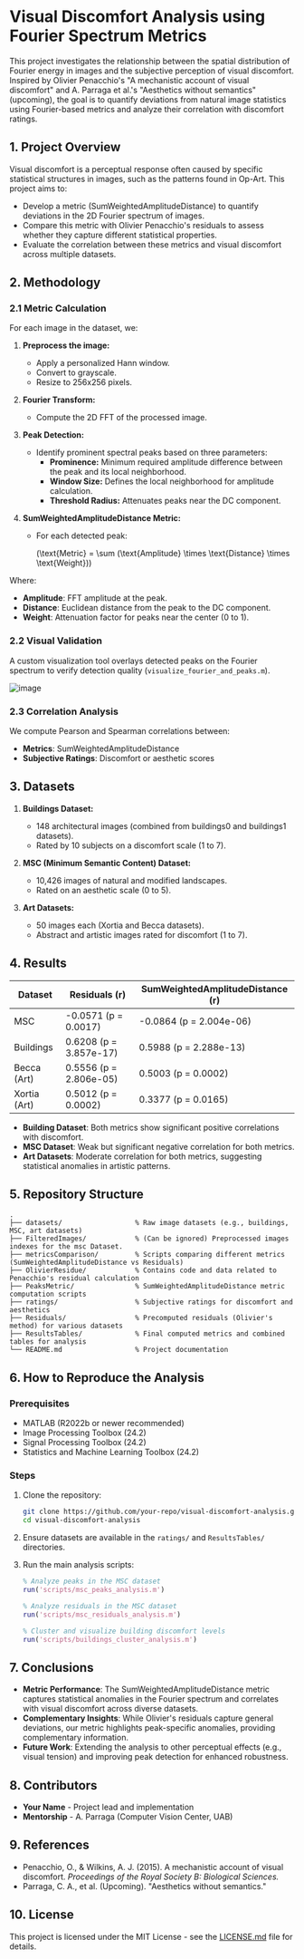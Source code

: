 # Visual Discomfort Analysis using Fourier Spectrum Metrics

This project investigates the relationship between the spatial distribution of Fourier energy in images and the subjective perception of visual discomfort. Inspired by Olivier Penacchio's "A mechanistic account of visual discomfort" and A. Parraga et al.'s "Aesthetics without semantics" (upcoming), the goal is to quantify deviations from natural image statistics using Fourier-based metrics and analyze their correlation with discomfort ratings.

## 1. Project Overview

Visual discomfort is a perceptual response often caused by specific statistical structures in images, such as the patterns found in Op-Art. This project aims to:

- Develop a metric (SumWeightedAmplitudeDistance) to quantify deviations in the 2D Fourier spectrum of images.
- Compare this metric with Olivier Penacchio's residuals to assess whether they capture different statistical properties.
- Evaluate the correlation between these metrics and visual discomfort across multiple datasets.

## 2. Methodology

### 2.1 Metric Calculation

For each image in the dataset, we:

1. **Preprocess the image:**

   - Apply a personalized Hann window.
   - Convert to grayscale.
   - Resize to 256x256 pixels.

2. **Fourier Transform:**

   - Compute the 2D FFT of the processed image.

3. **Peak Detection:**

   - Identify prominent spectral peaks based on three parameters:
     - **Prominence:** Minimum required amplitude difference between the peak and its local neighborhood.
     - **Window Size:** Defines the local neighborhood for amplitude calculation.
     - **Threshold Radius:** Attenuates peaks near the DC component.

4. **SumWeightedAmplitudeDistance Metric:**

   - For each detected peak:

     \(\text{Metric} = \sum (\text{Amplitude} \times \text{Distance} \times \text{Weight})\)

Where:

- **Amplitude**: FFT amplitude at the peak.
- **Distance**: Euclidean distance from the peak to the DC component.
- **Weight**: Attenuation factor for peaks near the center (0 to 1).

### 2.2 Visual Validation

A custom visualization tool overlays detected peaks on the Fourier spectrum to verify detection quality (`visualize_fourier_and_peaks.m`).

![image](https://github.com/user-attachments/assets/0c83dfd9-77d3-484e-af64-1f99d81871c2)

### 2.3 Correlation Analysis

We compute Pearson and Spearman correlations between:

- **Metrics**: SumWeightedAmplitudeDistance
- **Subjective Ratings**: Discomfort or aesthetic scores

## 3. Datasets

1. **Buildings Dataset:**

   - 148 architectural images (combined from buildings0 and buildings1 datasets).
   - Rated by 10 subjects on a discomfort scale (1 to 7).

2. **MSC (Minimum Semantic Content) Dataset:**

   - 10,426 images of natural and modified landscapes.
   - Rated on an aesthetic scale (0 to 5).

3. **Art Datasets:**

   - 50 images each (Xortia and Becca datasets).
   - Abstract and artistic images rated for discomfort (1 to 7).

## 4. Results

| Dataset      | Residuals (r)          | SumWeightedAmplitudeDistance (r) |
| ------------ | ---------------------- | -------------------------------- |
| MSC          | -0.0571 (p = 0.0017)   | -0.0864 (p = 2.004e-06)          |
| Buildings    | 0.6208 (p = 3.857e-17) | 0.5988 (p = 2.288e-13)           |
| Becca (Art)  | 0.5556 (p = 2.806e-05) | 0.5003 (p = 0.0002)              |
| Xortia (Art) | 0.5012 (p = 0.0002)    | 0.3377 (p = 0.0165)              |

- **Building Dataset**: Both metrics show significant positive correlations with discomfort.
- **MSC Dataset**: Weak but significant negative correlation for both metrics.
- **Art Datasets**: Moderate correlation for both metrics, suggesting statistical anomalies in artistic patterns.

## 5. Repository Structure

```
.
├── datasets/                  % Raw image datasets (e.g., buildings, MSC, art datasets)
├── FilteredImages/            % (Can be ignored) Preprocessed images indexes for the msc Dataset.
├── metricsComparison/         % Scripts comparing different metrics (SumWeightedAmplitudeDistance vs Residuals)
├── OlivierResidue/            % Contains code and data related to Penacchio's residual calculation
├── PeaksMetric/               % SumWeightedAmplitudeDistance metric computation scripts
├── ratings/                   % Subjective ratings for discomfort and aesthetics
├── Residuals/                 % Precomputed residuals (Olivier's method) for various datasets
├── ResultsTables/             % Final computed metrics and combined tables for analysis
└── README.md                  % Project documentation
```

## 6. How to Reproduce the Analysis

### Prerequisites

- MATLAB (R2022b or newer recommended)
- Image Processing Toolbox (24.2)
- Signal Processing Toolbox (24.2)
- Statistics and Machine Learning Toolbox (24.2)

### Steps

1. Clone the repository:

   ```bash
   git clone https://github.com/your-repo/visual-discomfort-analysis.git
   cd visual-discomfort-analysis
   ```

2. Ensure datasets are available in the `ratings/` and `ResultsTables/` directories.

3. Run the main analysis scripts:

   ```matlab
   % Analyze peaks in the MSC dataset
   run('scripts/msc_peaks_analysis.m')

   % Analyze residuals in the MSC dataset
   run('scripts/msc_residuals_analysis.m')

   % Cluster and visualize building discomfort levels
   run('scripts/buildings_cluster_analysis.m')
   ```

## 7. Conclusions

- **Metric Performance**: The SumWeightedAmplitudeDistance metric captures statistical anomalies in the Fourier spectrum and correlates with visual discomfort across diverse datasets.
- **Complementary Insights**: While Olivier's residuals capture general deviations, our metric highlights peak-specific anomalies, providing complementary information.
- **Future Work**: Extending the analysis to other perceptual effects (e.g., visual tension) and improving peak detection for enhanced robustness.

## 8. Contributors

- **Your Name** - Project lead and implementation
- **Mentorship** - A. Parraga (Computer Vision Center, UAB)

## 9. References

- Penacchio, O., & Wilkins, A. J. (2015). A mechanistic account of visual discomfort. *Proceedings of the Royal Society B: Biological Sciences.*
- Parraga, C. A., et al. (Upcoming). "Aesthetics without semantics."

## 10. License

This project is licensed under the MIT License - see the [LICENSE.md](LICENSE.md) file for details.

